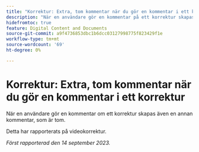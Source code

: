 ```yaml
---
title: "Korrektur: Extra, tom kommentar när du gör en kommentar i ett korrektur"
description: "När en användare gör en kommentar på ett korrektur skapas även en annan kommentar, som är tom."
hidefromtoc: true
feature: Digital Content and Documents
source-git-commit: a9f4736853dbc1b6dcc03127998775f823429f1e
workflow-type: tm+mt
source-wordcount: '69'
ht-degree: 0%

---
```



# Korrektur: Extra, tom kommentar när du gör en kommentar i ett korrektur

<!--WF, WFP TOCs-->

När en användare gör en kommentar om ett korrektur skapas även en annan kommentar, som är tom.

Detta har rapporterats på videokorrektur.

_Först rapporterad den 14 september 2023._

